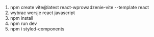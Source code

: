 1.  npm create vite@latest react-wprowadzenie-vite --template react
2.  wybrac wersje react javascript
3.  npm install
4.  npm run dev
5.  npm i styled-components
